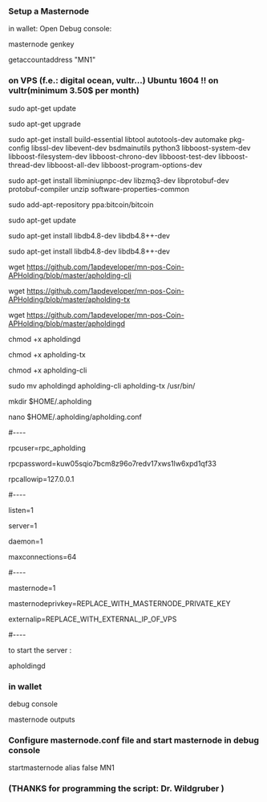 ### Setup a Masternode

in wallet: Open Debug console: 

masternode genkey

getaccountaddress "MN1"


### on VPS (f.e.: digital ocean, vultr...) Ubuntu 1604 !! on vultr(minimum 3.50$ per month)

sudo apt-get update

sudo apt-get upgrade

sudo apt-get install build-essential libtool autotools-dev automake pkg-config libssl-dev libevent-dev bsdmainutils python3 libboost-system-dev libboost-filesystem-dev libboost-chrono-dev libboost-test-dev libboost-thread-dev libboost-all-dev libboost-program-options-dev

sudo apt-get install libminiupnpc-dev libzmq3-dev libprotobuf-dev protobuf-compiler unzip software-properties-common

sudo add-apt-repository ppa:bitcoin/bitcoin

sudo apt-get update

sudo apt-get install libdb4.8-dev libdb4.8++-dev

sudo apt-get install libdb4.8-dev libdb4.8++-dev

wget https://github.com/1apdeveloper/mn-pos-Coin-APHolding/blob/master/apholding-cli

wget https://github.com/1apdeveloper/mn-pos-Coin-APHolding/blob/master/apholding-tx

wget https://github.com/1apdeveloper/mn-pos-Coin-APHolding/blob/master/apholdingd

chmod +x apholdingd

chmod +x apholding-tx

chmod +x apholding-cli

sudo mv apholdingd apholding-cli apholding-tx /usr/bin/

mkdir $HOME/.apholding

nano $HOME/.apholding/apholding.conf

#----

rpcuser=rpc_apholding

rpcpassword=kuw05sqio7bcm8z96o7redv17xws1lw6xpd1qf33

rpcallowip=127.0.0.1

#----

listen=1

server=1

daemon=1

maxconnections=64

#----

masternode=1

masternodeprivkey=REPLACE_WITH_MASTERNODE_PRIVATE_KEY

externalip=REPLACE_WITH_EXTERNAL_IP_OF_VPS

#----

 to start the server : 
 
 apholdingd

 
### in wallet
 
debug console

masternode outputs


### Configure masternode.conf file and start masternode in debug console

startmasternode alias false MN1




### (THANKS for programming the script: Dr. Wildgruber ) 
